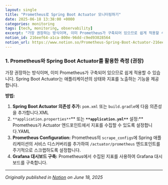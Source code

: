 ```yaml
---
layout: single
title: "Prometheus로 Spring Boot Actuator 모니터링하기"
date: 2025-06-18 13:38:00 +0000
categories: monitoring
tags: [tech, monitoring, observability]
excerpt: "가장 권장하는 방식이며, 이미 Prometheus가 구축되어 있으므로 쉽게 적용할 수 있습니다. Spring Boot Actuator는 애플리케이션의 상태와 지표를 노출하는 기능을 제공합니다."
notion_id: 216eef64-a1ca-800e-96dd-c9ed93028564
notion_url: https://www.notion.so/Prometheus-Spring-Boot-Actuator-216eef64a1ca800e96ddc9ed93028564
---
```


### 1. Prometheus와 Spring Boot Actuator를 활용한 측정 (권장)

가장 권장하는 방식이며, 이미 Prometheus가 구축되어 있으므로 쉽게 적용할 수 있습니다. Spring Boot Actuator는 애플리케이션의 상태와 지표를 노출하는 기능을 제공합니다.


<!--more-->
**방법:**

1. **Spring Boot Actuator 의존성 추가:** `pom.xml` 또는 `build.gradle`에 다음 의존성을 추가합니다.XML
1. `**application.properties**`** 또는 **`**application.yml**`** 설정:** Prometheus가 Actuator 엔드포인트에서 지표를 수집할 수 있도록 설정합니다.YAML
1. **Prometheus Configuration:** Prometheus의 `scrape_configs`에 Spring 애플리케이션의 서비스 디스커버리를 추가하여 `/actuator/prometheus` 엔드포인트를 주기적으로 스크랩하도록 설정합니다.
1. **Grafana 대시보드 구축:** Prometheus에서 수집된 지표를 사용하여 Grafana 대시보드를 구축합니다.

---

*Originally published in [Notion](https://www.notion.so/Prometheus-Spring-Boot-Actuator-216eef64a1ca800e96ddc9ed93028564) on June 18, 2025*